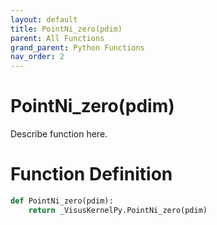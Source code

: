 ```yaml
---
layout: default
title: PointNi_zero(pdim)
parent: All Functions
grand_parent: Python Functions
nav_order: 2
---
```


# PointNi_zero(pdim)

Describe function here.

# Function Definition

```python
def PointNi_zero(pdim):
    return _VisusKernelPy.PointNi_zero(pdim)
```